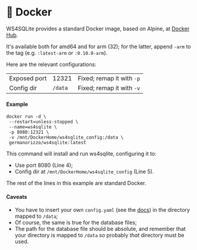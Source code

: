 # 🐳 Docker

WS4SQLite provides a standard Docker image, based on Alpine, at [Docker Hub](https://hub.docker.com/r/germanorizzo/ws4sqlite).

It's available both for amd64 and for arm (32); for the latter, append `-arm` to the tag (e.g. `:latest-arm` or `:0.10.0-arm`).

Here are the relevant configurations:

|              |         |                           |
| ------------ | ------- | ------------------------- |
| Exposed port | 12321   | Fixed; remap it with `-p` |
| Config dir   | `/data` | Fixed; remap it with `-v` |

#### Example

```
docker run -d \
 --restart=unless-stopped \
 --name=ws4sqlite \
 -p 8080:12321 \
 -v /mnt/DockerHome/ws4sqlite_config:/data \
 germanorizzo/ws4sqlite:latest
```

This command will install and run ws4sqlite, configuring it to:

* Use port 8080 (Line 4);
* Config dir at `/mnt/DockerHome/ws4sqlite_config` (Line 5).

The rest of the lines in this example are standard Docker.

#### Caveats

* You have to insert your own `config.yaml` (see the [docs](../configuration-file.md)) in the directory mapped to `/data`;
* Of course, the same is true for the database files;
* The path for the database file should be absolute, and remember that your directory is mapped to `/data` so probably _that_ directory must be used.
